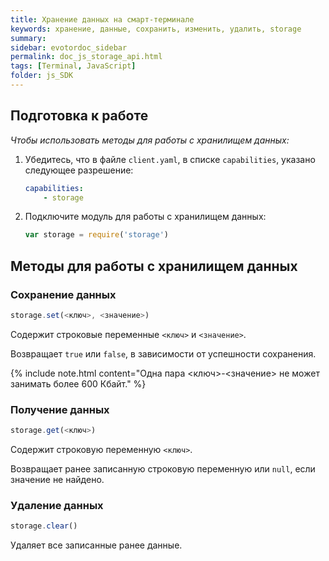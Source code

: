 ```yaml
---
title: Хранение данных на смарт-терминале
keywords: хранение, данные, сохранить, изменить, удалить, storage
summary:
sidebar: evotordoc_sidebar
permalink: doc_js_storage_api.html
tags: [Terminal, JavaScript]
folder: js_SDK
---
```


## Подготовка к работе

*Чтобы использовать методы для работы с хранилищем данных:*

1. Убедитесь, что в файле `client.yaml`, в списке `capabilities`, указано следующее разрешение:

   ```yaml
   capabilities:
       - storage
   ```

2. Подключите модуль для работы с хранилищем данных:

   ```javascript
   var storage = require('storage')
   ```

## Методы для работы с хранилищем данных

### Сохранение данных

```javascript
storage.set(<ключ>, <значение>)
```

Содержит строковые переменные `<ключ>` и `<значение>`.

Возвращает `true` или `false`, в зависимости от успешности сохранения.

{% include note.html content="Одна пара <ключ>-<значение> не может занимать более 600 Кбайт." %}

### Получение данных

```javascript
storage.get(<ключ>)
```

Содержит строковую переменную `<ключ>`.

Возвращает ранее записанную строковую переменную или `null`, если значение не найдено.

### Удаление данных

```javascript
storage.clear()
```

Удаляет все записанные ранее данные.
